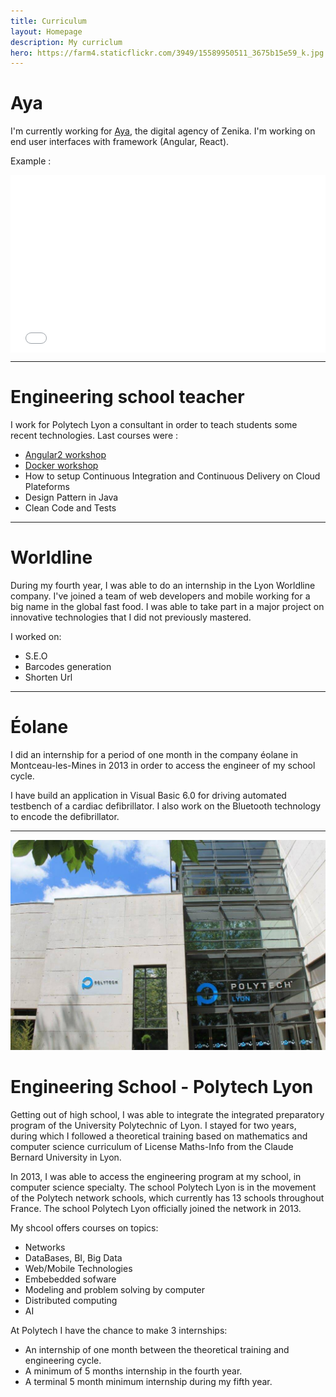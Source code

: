 ```yaml
---
title: Curriculum
layout: Homepage
description: My curriclum
hero: https://farm4.staticflickr.com/3949/15589950511_3675b15e59_k.jpg
---
```




# Aya

I'm currently working for [Aya](http://aya-experience.com), the digital agency of Zenika. I'm working on end user
interfaces with framework (Angular, React).

Example :

<div style="position:relative;height:0;padding-bottom:56.25%">
<iframe src="//unkipple.com" width="640" height="360" frameborder="0" style="position:absolute;width:100%;height:100%;left:0"></iframe>
</div>

---

# Engineering school teacher

I work for Polytech Lyon a consultant in order to teach students some recent technologies.
Last courses were :
- [Angular2 workshop](/posts/angular-training)
- [Docker workshop](/posts/docker-training)
- How to setup Continuous Integration and Continuous Delivery on Cloud Plateforms
- Design Pattern in Java
- Clean Code and Tests

---

# Worldline

During my fourth year, I was able to do an internship in the Lyon
Worldline company. I've joined a team of web developers and mobile
working for a big name in the global fast food. I was able to take part
in a major project on innovative technologies that I did not previously
mastered.

I worked on:
* S.E.O
* Barcodes generation
* Shorten Url

---

# Éolane

I did an internship for a period of one month in the company éolane in
Montceau-les-Mines in 2013 in order to access the engineer of my school
cycle.

I have build an application in Visual Basic 6.0 for driving automated
testbench of a cardiac defibrillator. I also work on the Bluetooth
technology to encode the defibrillator.

---

![Polytech](/assets/polytech.jpg)

# Engineering School - Polytech Lyon

Getting out of high school, I was able to integrate the integrated
preparatory program of the University Polytechnic of Lyon. I stayed for
two years, during which I followed a theoretical training based on
mathematics and computer science curriculum of License Maths-Info from
the Claude Bernard University in Lyon.

In 2013, I was able to access the engineering program at my school, in
computer science specialty. The school Polytech Lyon is in the movement
of the Polytech network schools, which currently has 13 schools
throughout France. The school Polytech Lyon officially joined
the network in 2013.

My shcool offers courses on topics:

* Networks
* DataBases, BI, Big Data
* Web/Mobile Technologies
* Embebedded sofware
* Modeling and problem solving by computer
* Distributed computing
* AI

At Polytech I have the chance to make 3 internships:
* An internship of one month between the theoretical training and engineering cycle.
* A minimum of 5 months internship in the fourth year.
* A terminal 5 month minimum internship during my fifth year.

